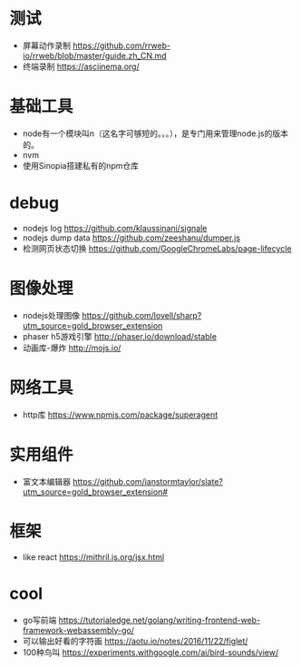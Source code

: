 # 测试
- 屏幕动作录制 https://github.com/rrweb-io/rrweb/blob/master/guide.zh_CN.md
- 终端录制 https://asciinema.org/

# 基础工具
- node有一个模块叫n（这名字可够短的。。。），是专门用来管理node.js的版本的。
- nvm
- 使用Sinopia搭建私有的npm仓库

# debug
- nodejs log https://github.com/klaussinani/signale
- nodejs dump data https://github.com/zeeshanu/dumper.js
- 检测网页状态切换 https://github.com/GoogleChromeLabs/page-lifecycle


# 图像处理
- nodejs处理图像 https://github.com/lovell/sharp?utm_source=gold_browser_extension
- phaser h5游戏引擎  http://phaser.io/download/stable
- 动画库-爆炸 http://mojs.io/



# 网络工具
- http库 https://www.npmjs.com/package/superagent

# 实用组件
- 富文本编辑器 https://github.com/ianstormtaylor/slate?utm_source=gold_browser_extension#

# 框架
- like react  https://mithril.js.org/jsx.html

# cool
- go写前端 https://tutorialedge.net/golang/writing-frontend-web-framework-webassembly-go/
- 可以输出好看的字符画 https://aotu.io/notes/2016/11/22/figlet/
- 100种鸟叫 https://experiments.withgoogle.com/ai/bird-sounds/view/









